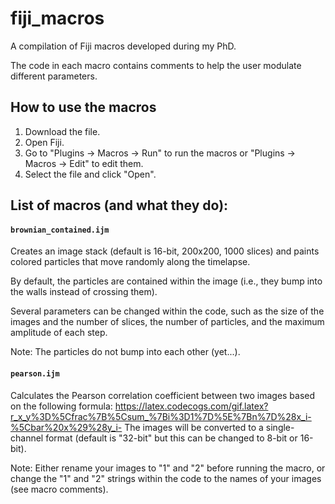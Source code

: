 # fiji_macros

A compilation of Fiji macros developed during my PhD.

The code in each macro contains comments to help the user modulate different parameters.

## How to use the macros

1. Download the file.
2. Open Fiji.
3. Go to "Plugins -> Macros -> Run" to run the macros or "Plugins -> Macros -> Edit" to edit them.
4. Select the file and click "Open".

## List of macros (and what they do):

#### `brownian_contained.ijm`
Creates an image stack (default is 16-bit, 200x200, 1000 slices) and paints colored particles that move randomly along the timelapse.

By default, the particles are contained within the image (i.e., they bump into the walls instead of crossing them).

Several parameters can be changed within the code, such as the size of the images and the number of slices, the number of particles, and the maximum amplitude of each step.

Note: The particles do not bump into each other (yet...).

#### `pearson.ijm`
Calculates the Pearson correlation coefficient between two images based on the following formula:
https://latex.codecogs.com/gif.latex?r_x_y%3D%5Cfrac%7B%5Csum_%7Bi%3D1%7D%5E%7Bn%7D%28x_i-%5Cbar%20x%29%28y_i-
The images will be converted to a single-channel format (default is "32-bit" but this can be changed to 8-bit or 16-bit).

Note: Either rename your images to "1" and "2" before running the macro, or change the "1" and "2" strings within the code to the names of your images (see macro comments).
